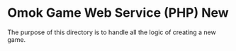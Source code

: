 # Omok Game Web Service (PHP) New
The purpose of this directory is to handle all the logic of creating a new game. 
